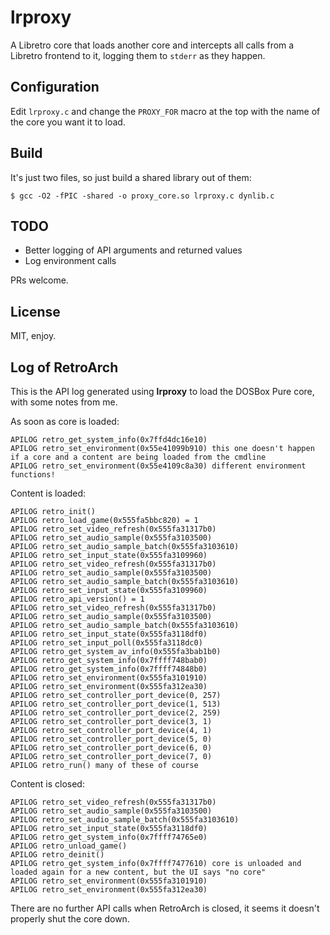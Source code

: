 # lrproxy

A Libretro core that loads another core and intercepts all calls from a Libretro frontend to it, logging them to `stderr` as they happen.

## Configuration

Edit `lrproxy.c` and change the `PROXY_FOR` macro at the top with the name of the core you want it to load.

## Build

It's just two files, so just build a shared library out of them:

```
$ gcc -O2 -fPIC -shared -o proxy_core.so lrproxy.c dynlib.c
```

## TODO

* Better logging of API arguments and returned values
* Log environment calls

PRs welcome.

## License

MIT, enjoy.

## Log of RetroArch

This is the API log generated using **lrproxy** to load the DOSBox Pure core, with some notes from me.

As soon as core is loaded:

```
APILOG retro_get_system_info(0x7ffd4dc16e10)
APILOG retro_set_environment(0x55e41099b910) this one doesn't happen if a core and a content are being loaded from the cmdline
APILOG retro_set_environment(0x55e4109c8a30) different environment functions!
```

Content is loaded:

```
APILOG retro_init()
APILOG retro_load_game(0x555fa5bbc820) = 1
APILOG retro_set_video_refresh(0x555fa31317b0)
APILOG retro_set_audio_sample(0x555fa3103500)
APILOG retro_set_audio_sample_batch(0x555fa3103610)
APILOG retro_set_input_state(0x555fa3109960)
APILOG retro_set_video_refresh(0x555fa31317b0)
APILOG retro_set_audio_sample(0x555fa3103500)
APILOG retro_set_audio_sample_batch(0x555fa3103610)
APILOG retro_set_input_state(0x555fa3109960)
APILOG retro_api_version() = 1
APILOG retro_set_video_refresh(0x555fa31317b0)
APILOG retro_set_audio_sample(0x555fa3103500)
APILOG retro_set_audio_sample_batch(0x555fa3103610)
APILOG retro_set_input_state(0x555fa3118df0)
APILOG retro_set_input_poll(0x555fa3118dc0)
APILOG retro_get_system_av_info(0x555fa3bab1b0)
APILOG retro_get_system_info(0x7ffff748bab0)
APILOG retro_get_system_info(0x7ffff74848b0)
APILOG retro_set_environment(0x555fa3101910)
APILOG retro_set_environment(0x555fa312ea30)
APILOG retro_set_controller_port_device(0, 257)
APILOG retro_set_controller_port_device(1, 513)
APILOG retro_set_controller_port_device(2, 259)
APILOG retro_set_controller_port_device(3, 1)
APILOG retro_set_controller_port_device(4, 1)
APILOG retro_set_controller_port_device(5, 0)
APILOG retro_set_controller_port_device(6, 0)
APILOG retro_set_controller_port_device(7, 0)
APILOG retro_run() many of these of course
```

Content is closed:

```
APILOG retro_set_video_refresh(0x555fa31317b0)
APILOG retro_set_audio_sample(0x555fa3103500)
APILOG retro_set_audio_sample_batch(0x555fa3103610)
APILOG retro_set_input_state(0x555fa3118df0)
APILOG retro_get_system_info(0x7ffff74765e0)
APILOG retro_unload_game()
APILOG retro_deinit()
APILOG retro_get_system_info(0x7ffff7477610) core is unloaded and loaded again for a new content, but the UI says "no core"
APILOG retro_set_environment(0x555fa3101910)
APILOG retro_set_environment(0x555fa312ea30)
```

There are no further API calls when RetroArch is closed, it seems it doesn't properly shut the core down.
